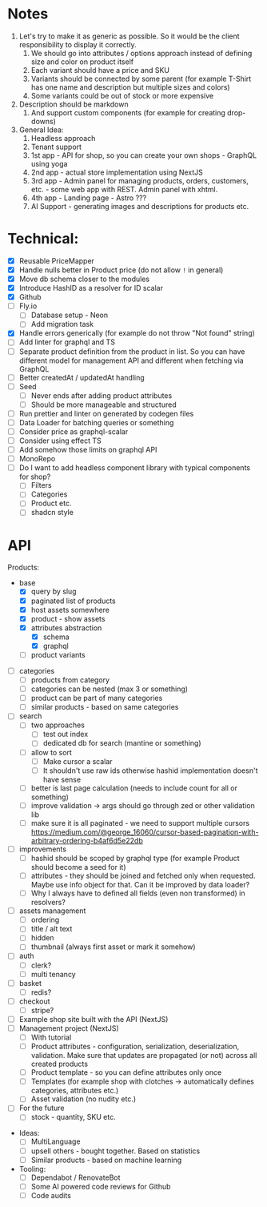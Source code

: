 # Notes

1. Let's try to make it as generic as possible. So it would be the client responsibility to display it correctly.
   1. We should go into attributes / options approach instead of defining size and color on product itself
   2. Each variant should have a price and SKU
   3. Variants should be connected by some parent (for example T-Shirt has one name and description but multiple sizes
      and colors)
   4. Some variants could be out of stock or more expensive
2. Description should be markdown
   1. And support custom components (for example for creating drop-downs)
3. General Idea:
   1. Headless approach
   2. Tenant support
   3. 1st app - API for shop, so you can create your own shops - GraphQL using yoga
   4. 2nd app - actual store implementation using NextJS
   5. 3rd app - Admin panel for managing products, orders, customers, etc. - some web app with REST. Admin panel with xhtml.
   6. 4th app - Landing page - Astro ???
   7. AI Support - generating images and descriptions for products etc.

# Technical:

- [x] Reusable PriceMapper
- [x] Handle nulls better in Product price (do not allow `!` in general)
- [x] Move db schema closer to the modules
- [x] Introduce HashID as a resolver for ID scalar
- [x] Github
- [ ] Fly.io
  - [ ] Database setup - Neon
  - [ ] Add migration task
- [x] Handle errors generically (for example do not throw "Not found" string)
- [ ] Add linter for graphql and TS
- [ ] Separate product definition from the product in list. So you can have different model for management API and different when fetching via GraphQL
- [ ] Better createdAt / updatedAt handling
- [ ] Seed
  - [ ] Never ends after adding product attributes
  - [ ] Should be more manageable and structured
- [ ] Run prettier and linter on generated by codegen files
- [ ] Data Loader for batching queries or something
- [ ] Consider price as graphql-scalar
- [ ] Consider using effect TS
- [ ] Add somehow those limits on graphql API
- [ ] MonoRepo
- [ ] Do I want to add headless component library with typical components for shop?
  - [ ] Filters
  - [ ] Categories
  - [ ] Product etc.
  - [ ] shadcn style

# API

Products:

- base
  - [x] query by slug
  - [x] paginated list of products
  - [x] host assets somewhere
  - [x] product - show assets
  - [x] attributes abstraction
    - [x] schema
    - [x] graphql
  - [ ] product variants
- [ ] categories
  - [ ] products from category
  - [ ] categories can be nested (max 3 or something)
  - [ ] product can be part of many categories
  - [ ] similar products - based on same categories
- [ ] search
  - [ ] two approaches
    - [ ] test out index
    - [ ] dedicated db for search (mantine or something)
  - [ ] allow to sort
    - [ ] Make cursor a scalar
    - [ ] It shouldn't use raw ids otherwise hashid implementation doesn't have sense
  - [ ] better is last page calculation (needs to include count for all or something)
  - [ ] improve validation -> args should go through zed or other validation lib
  - [ ] make sure it is all paginated - we need to support multiple cursors https://medium.com/@george_16060/cursor-based-pagination-with-arbitrary-ordering-b4af6d5e22db
- [ ] improvements
  - [ ] hashid should be scoped by graphql type (for example Product should become a seed for it)
  - [ ] attributes - they should be joined and fetched only when requested. Maybe use info object for that. Can it be improved by data loader?
  - [ ] Why I always have to defined all fields (even non transformed) in resolvers?
- [ ] assets management
  - [ ] ordering
  - [ ] title / alt text
  - [ ] hidden
  - [ ] thumbnail (always first asset or mark it somehow)
- [ ] auth
  - [ ] clerk?
  - [ ] multi tenancy
- [ ] basket
  - [ ] redis?
- [ ] checkout
  - [ ] stripe?
- [ ] Example shop site built with the API (NextJS)
- [ ] Management project (NextJS)
  - [ ] With tutorial
  - [ ] Product attributes - configuration, serialization, deserialization, validation. Make sure that updates are propagated (or not) across all created products
  - [ ] Product template - so you can define attributes only once
  - [ ] Templates (for example shop with clotches -> automatically defines categories, attributes etc.)
  - [ ] Asset validation (no nudity etc.)
- [ ] For the future
  - [ ] stock - quantity, SKU etc.
- Ideas:
  - [ ] MultiLanguage
  - [ ] upsell others - bought together. Based on statistics
  - [ ] Similar products - based on machine learning
- Tooling:
  - [ ] Dependabot / RenovateBot
  - [ ] Some AI powered code reviews for Github
  - [ ] Code audits
